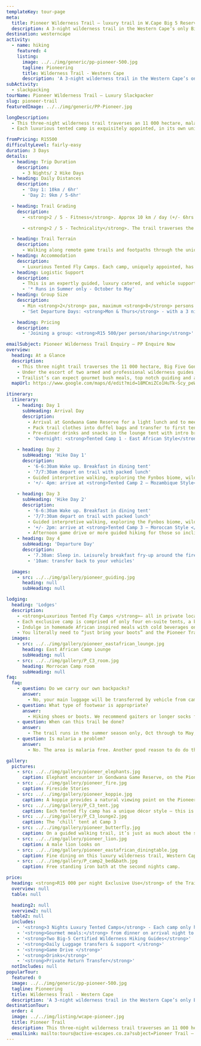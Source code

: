 ```yaml
---
templateKey: tour-page
meta:
  title: Pioneer Wilderness Trail – luxury trail in W.Cape Big 5 Reserve
  description: A 3-night wilderness trail in the Western Cape’s only Big-5 reserve. Experience up-close animal encounters & overnight in luxurious tented camps with gourmet bush dining.
destination: westerncape
activity:
  - name: hiking
    featured: 4
    listing:
      image: ../../img/generic/pp-pioneer-500.jpg
      tagline: Pioneering
      title: Wilderness Trail - Western Cape
      description: 'A 3-night wilderness trail in the Western Cape’s only Big-5 reserve. Seasoned trail guides will lead you through diverse fynbos and thicket, with some exciting wildlife encounters on foot. Overnight in uniquely appointed tented camps with gourmet bush dining.'
subActivity:
  - slackpacking
tourName: Pioneer Wilderness Trail – Luxury Slackpacker
slug: pioneer-trail
featuredImage: ../../img/generic/PP-Pioneer.jpg

longDescription:
  - This three-night wilderness trail traverses an 11 000 hectare, malaria-free, Big Five Game Reserve in the heart of the Garden Route, Western Cape . It is a true journey of discovery, as the trail leads you to three remotely located tented camps, over two full hiking days. Your seasoned trail guides will educate you on Gondwana’s unique biodiversity, with the chance of some exciting wildlife encounters on-foot.
  - Each luxurious tented camp is exquisitely appointed, in its own unique style, providing a well-deserved sanctuary at the end of the day.

fromPricing: R15500
difficultyLevel: fairly-easy
duration: 3 Days
details:
  - heading: Trip Duration
    description:
      - 3 Nights/ 2 Hike Days
  - heading: Daily Distances
    description:
      - 'Day 1: 10km / 6hr'
      - 'Day 2: 9km / 5-6hr'

  - heading: Trail Grading
    description:
      - <strong>2 / 5 - Fitness</strong>. Approx 10 km / day (+/- 6hrs of walking) but sometimes in hot and humid conditions. Min age - 12 yrs.

      - <strong>2 / 5 - Technicality</strong>. The trail traverses the 11 000 ha free roaming Big-5 game reserve, under the escort of two armed and qualified trail guides. Remote footpaths and game trails.

  - heading: Trail Terrain
    description:
      - Walking along remote game trails and footpaths through the unique thicket and fynbos biomes of the Gondwana Big-5 Private Game Reserve.
  - heading: Accommodation
    description:
      - Luxurious Tented Fly Camps. Each camp, uniquely appointed, has just 4 private en-suite tents.
  - heading: Logistic Support
    description:
      - This is an expertly guided, luxury catered, and vehicle supported private wilderness trail.
      - '* Runs in Summer only - October to May'
  - heading: Group Size
    description:
      - Min <strong>2</strong> pax, maximum <strong>8</strong> persons per trail group.
      - 'Set Departure Days: <strong>Mon & Thurs</strong> - with a 3 night stay.'

  - heading: Pricing
    description:
      - 'Joining a group: <strong>R15 500/per person/sharing</strong>'

emailSubject: Pioneer Wilderness Trail Enquiry – PP Enquire Now
overview:
  heading: At a Glance
  description:
    - This three night trail traverses the 11 000 hectare, Big Five Gondwana Game Reserve, a mere 25 min drive from Mossel Bay.
    - Under the escort of two armed and professional wilderness guides, you will hike approximately 10 km/a day (+/- 6hrs of walking) on exclusive, remote access game trails; whilst your luggage is transferred to the next luxury tented camp.
    - Trailist’s can expect gourmet bush meals, top notch guiding and artistic, uniquely-appointed tented camps. An active wilderness experience with a big lick of luxury....
  mapUrl: https://www.google.com/maps/d/edit?mid=18MCmiZCo1HuTk-Scy_peWzVwU3s3EbVH&usp=sharing

itinerary:
  itinerary:
    - heading: Day 1
      subHeading: Arrival Day
      description:
        - Arrival at Gondwana Game Reserve for a light lunch and to meet your trail guides
        - Pack trail clothes into duffel bags and transfer to first tented camp in open Game Viewer. Afternoon tea and treats in the lounge tent.
        - Pre-dinner drinks and snacks in the lounge tent with intro briefing
        - 'Overnight: <strong>Tented Camp 1 - East African Style</strong>'

    - heading: Day 2
      subHeading: 'Hike Day 1'
      description:
        - '6-6:30am Wake up. Breakfast in dining tent'
        - '7/7:30am depart on trail with packed lunch'
        - Guided interpretive walking, exploring the Fynbos biome, wildlife and birdlife, with scenic rest stops and possible waterhole swims.
        - '+/- 4pm: arrive at <strong>Tented Camp 2 – Mozambique Style</strong>'

    - heading: Day 3
      subHeading: 'Hike Day 2'
      description:
        - '6-6:30am Wake up. Breakfast in dining tent'
        - '7/7:30am depart on trail with packed lunch'
        - Guided interpretive walking, exploring the Fynbos biome, wildlife and birdlife with scenic rest stops and possible waterhole swims.
        - '+/- 2pm: arrive at <strong>Tented Camp 3 – Moroccan Style </strong>'
        - Afternoon game drive or more guided hiking for those so inclined
    - heading: Day 4
      subHeading: 'Departure Day'
      description:
        - '7.30am: Sleep in. Leisurely breakfast fry-up around the fire'
        - '10am: transfer back to your vehicles'

  images:
    - src: ../../img/gallery/pioneer_guiding.jpg
      heading: null
      subHeading: null

lodging:
  heading: 'Lodges'
  description:
    - <strong>Luxurious Tented Fly Camps </strong>– all in private locations with a unique flavour.
    - Each exclusive camp is comprised of only four en-suite tents, a beautifully furnished lounge and dining tent, and private outdoor relaxation areas. Maximum of 8 persons/ per group.
    - Indulge in homemade African inspired meals with cold beverages on tap
    - You literally need to “just bring your boots” and the Pioneer Trail team will do the rest for you. There is no better way to experience nature and wildlife up close, than on foot.
  images:
    - src: ../../img/gallery/pioneer_eastafrican_lounge.jpg
      heading: East African Camp Lounge
      subHeading: null
    - src: ../../img/gallery/P_C3_room.jpg
      heading: Morrocan Camp room
      subHeading: null
faq:
  faq:
    - question: Do we carry our own backpacks?
      answer:
        - No, your main luggage will be transferred by vehicle from camp to camp, you just need to walk with a light daypack.
    - question: What type of footwear is appropriate?
      answer:
        - Hiking shoes or boots. We recommend gaiters or longer socks for ticks and to prevent grass seeds from getting in your shoes.
    - question: When can this trail be done?
      answer:
        - The trail runs in the summer season only, Oct through to May, with set departure days of Mondays and Thursdays. We will try to join you to an existing group or fill your trail date to a maximum of 8 hikers / per trail.
    - question: Is malaria a problem?
      answer:
        - No. The area is malaria free. Another good reason to do do this wilderness trail.

gallery:
  pictures:
    - src: ../../img/gallery/pioneer_elephants.jpg
      caption: Elephant encounter in Gondwana Game Reserve, on the Pioneer Slackpacking trail.
    - src: ../../img/gallery/pioneer_fire.jpg
      caption: Fireside Stories
    - src: ../../img/gallery/pioneer_koppie.jpg
      caption: A koppie provides a natural viewing point on the Pioneer Wilderness hiking trail.
    - src: ../../img/gallery/P_C3_tent.jpg
      caption: Each tented fly camp has a unique décor style – this is the third and final nights camp - Moroccon Style.
    - src: ../../img/gallery/P_C3_lounge2.jpg
      caption: The ‘chill’ tent at Camp 3
    - src: ../../img/gallery/pioneer_butterfly.jpg
      caption: On a guided walking trail, it’s just as much about the smaller things.
    - src: ../../img/gallery/pioneer_lion.jpg
      caption: A male lion looks on
    - src: ../../img/gallery/pioneer_eastafrican_diningtable.jpg
      caption: Fine dining on this luxury wilderness trail, Western Cape.
    - src: ../../img/gallery/P_camp2_bed&bath.jpg
      caption: Free standing iron bath at the second nights camp.

price:
  heading: <strong>R15 000 per night Exclusive Use</strong> of the Trail for up to 8 people OR <strong>R15 500/per person/sharing</strong> to join a trail group.
  overview: null
  table: null

  heading2: null
  overview2: null
  table2: null
  includes:
    - '<strong>3 Nights Luxury Tented Camps</strong> - Each camp only has 4 tents with ensuite bathrooms and private outdoor area '
    - '<strong>Gourmet meals:</strong> from dinner on arrival night to breakfast on final day (3 Breakfasts, 2 Lunches, and 3 Dinners) and beverages on-tap'
    - '<strong>Two Big-5 Certified Wilderness Hiking Guides</strong>'
    - '<strong>Daily Luggage transfers & support </strong>'
    - '<strong>Game Drive </strong>'
    - '<strong>Drinks</strong>'
    - '<strong>Private Return Transfer</strong>'
  notIncludes: null
popularTour:
  featured: 0
  image: ../../img/generic/pp-pioneer-500.jpg
  tagline: Pioneering
  title: Wilderness Trail - Western Cape
  description: 'A 3-night wilderness trail in the Western Cape’s only Big-5 reserve. Seasoned trail guides will lead you through diverse fynbos and thicket, with some exciting wildlife encounters on foot. Overnight in uniquely appointed tented camps with gourmet bush dining.'
destinationTour:
  order: 4
  image: ../../img/listing/wcape-pioneer.jpg
  title: Pioneer Trail
  description: This three-night wilderness trail traverses an 11 000 hectare, malaria-free, Big Five Game Reserve in the heart of the Garden Route, Western Cape . It is a true journey of discovery, as the trail leads you to three remotely located seasonal tented camps, over two full hiking days. Your seasoned trail guides will educate you on Gondwana’s unique biodiversity, with exciting wildlife encounters on foot.
  emailLink: mailto:tours@active-escapes.co.za?subject=Pioneer Trail – Western Cape Destination Listing
---
```


